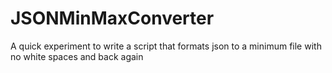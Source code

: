 # JSONMinMaxConverter
A quick experiment to write a script that formats json to a minimum file with no white spaces and back again
